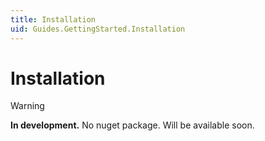 ```yaml
---
title: Installation
uid: Guides.GettingStarted.Installation
---
```


# Installation
> [!WARNING]
> **In development.** No nuget package. Will be available soon.
